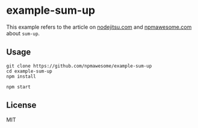 # example-sum-up

This example refers to the article on [nodejitsu.com](http://blog.nodejitsu.com/) and [npmawesome.com](http://npmawesome.com/posts/sum-up) about `sum-up`.

## Usage

    git clone https://github.com/npmawesome/example-sum-up
    cd example-sum-up
    npm install

    npm start

## License

MIT
